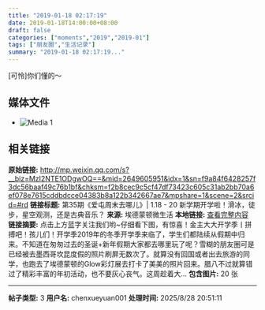 ```yaml
---
title: "2019-01-18 02:17:19"
date: 2019-01-18T14:00:00+08:00
draft: false
categories: ["moments","2019","2019-01"]
tags: ["朋友圈","生活记录"]
summary: "2019-01-18 02:17:19..."
---
```


[可怜]你们懂的～

## 媒体文件

- ![Media 1](/Moments/photos/2019-01-18/201901180217190.jpg)

## 相关链接

**原始链接:** http://mp.weixin.qq.com/s?__biz=MzI2NTE1ODgwOQ==&mid=2649605951&idx=1&sn=f9a84f6428257f3dc56baaf49c76b1bf&chksm=f2b8cec9c5cf47df73423c605c31ab2bb70a6ef078e7615cddbdcce04383b8a122b342667ae7&mpshare=1&scene=2&srcid=#rd
**链接标题:** 第35期《爱屯周末去哪儿》| 1.18 - 20 新学期开学啦！滑冰，徒步，星空观测，还是古典音乐？
**来源:** 埃德蒙顿微生活
**本地链接:** [查看完整内容](/link_content/2019/01/2019-01-18-4/link_content/)
**链接摘要:** 点击上方蓝字关注我们哟~仔细看下图，有惊喜！金主大大开学季丨拼搏吧！孩儿们！开学季2019年的冬季开学季来临了，学生们都陆续从假期中归来。不知道在匆匆过去的圣诞+新年假期大家都去哪里玩了呢？雪糊的朋友圈可是已经被去墨西哥坎昆度假的照片刷屏无数次了。就算没有回国或者出去旅游的同学，也跑去了埃德蒙顿的Glow彩灯展去打卡了美美的照片回来。腊八不过就算错过了精彩丰富的年初活动，也不要灰心丧气。这周趁着大...
**包含图片:** 20 张

---

**帖子类型:** 3
**用户名:** chenxueyuan001
**处理时间:** 2025/8/28 20:51:11